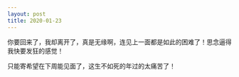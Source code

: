 ```yaml
---
layout: post
title: 2020-01-23
---
```


你要回来了，我却离开了，真是无缘啊，连见上一面都是如此的困难了！思念逼得我快要发狂的感觉！

只能寄希望在下周能见面了，这生不如死的年过的太痛苦了！
